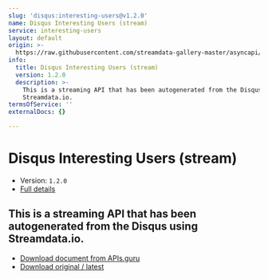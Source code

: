 ```yaml
---
slug: 'disqus:interesting-users@v1.2.0'
name: Disqus Interesting Users (stream)
service: interesting-users
layout: default
origin: >-
  https://raw.githubusercontent.com/streamdata-gallery-master/asyncapi/master/_listings/disqus/disqus-interesting-users-stream-async.md
info:
  title: Disqus Interesting Users (stream)
  version: 1.2.0
  description: >-
    This is a streaming API that has been autogenerated from the Disqus using
    Streamdata.io.
termsOfService: ''
externalDocs: {}

---
```

# Disqus Interesting Users (stream)

* Version: `1.2.0`
* [Full details](../html/disqus:interesting-users@v1.2.0.html)




## This is a streaming API that has been autogenerated from the Disqus using Streamdata.io.



* [Download document from APIs.guru](https://raw.githubusercontent.com/APIs-guru/asyncapi-directory/master/docs/APIs/disqus%3Ainteresting-users%40v1.2.0.yaml)
* [Download original / latest](https://raw.githubusercontent.com/streamdata-gallery-master/asyncapi/master/_listings/disqus/disqus-interesting-users-stream-async.md)

<script type="application/ld+json">
{
  "@context": "http://schema.org/",
  "@type": "WebAPI",
  "description": "This is a streaming API that has been autogenerated from the Disqus using Streamdata.io.",
  "documentation": "",

  "name": "Disqus Interesting Users (stream)"
}
</script>
